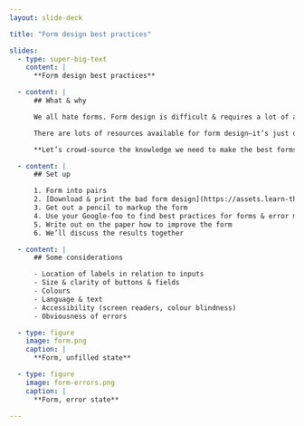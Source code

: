 ```yaml
---
layout: slide-deck

title: "Form design best practices"

slides:
  - type: super-big-text
    content: |
      **Form design best practices**

  - content: |
      ## What & why

      We all hate forms. Form design is difficult & requires a lot of attention to detail.

      There are lots of resources available for form design—it’s just difficult to figure out what practices are good & bad.

      **Let’s crowd-source the knowledge we need to make the best forms.**

  - content: |
      ## Set up

      1. Form into pairs
      2. [Download & print the bad form design](https://assets.learn-the-web.algonquindesign.ca/courses/web-dev-4/form-design-best-practices.zip)
      3. Get out a pencil to markup the form
      4. Use your Google-foo to find best practices for forms & error messages
      5. Write out on the paper how to improve the form
      6. We’ll discuss the results together

  - content: |
      ## Some considerations

      - Location of labels in relation to inputs
      - Size & clarity of buttons & fields
      - Colours
      - Language & text
      - Accessibility (screen readers, colour blindness)
      - Obviousness of errors

  - type: figure
    image: form.png
    caption: |
      **Form, unfilled state**

  - type: figure
    image: form-errors.png
    caption: |
      **Form, error state**

---
```

